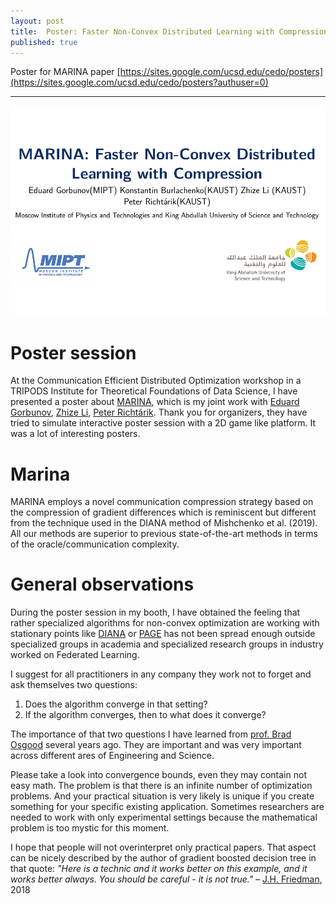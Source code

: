 ```yaml
---
layout: post
title:  Poster: Faster Non-Convex Distributed Learning with Compression
published: true
---
```


Poster for MARINA paper [https://sites.google.com/ucsd.edu/cedo/posters](https://sites.google.com/ucsd.edu/cedo/posters?authuser=0)

---

![Thumbnail](materials/Marina_thumbnail.png)

# Poster session

At the Communication Efficient Distributed Optimization workshop in a TRIPODS Institute for Theoretical Foundations of Data Science, I have presented a poster about [MARINA](https://arxiv.org/abs/2102.07845), which is my joint work with  [Eduard Gorbunov](https://eduardgorbunov.github.io/), [Zhize Li](https://zhizeli.github.io/), [Peter Richtárik](https://richtarik.org/). Thank you for organizers, they have tried to simulate interactive poster session with a 2D game like platform. It was a lot of interesting posters. 

# Marina

MARINA employs a novel communication compression strategy based on the compression of gradient differences which is reminiscent but different from the technique used in the DIANA method of Mishchenko et al. (2019). All our methods are superior to previous state-of-the-art methods in terms of the oracle/communication complexity. 

# General observations
During the poster session in my booth, I have obtained the feeling that rather specialized algorithms for non-convex optimization are working with stationary points like [DIANA](https://arxiv.org/pdf/1904.05115.pdf) or [PAGE](https://arxiv.org/abs/2008.10898) has not been spread enough outside specialized groups in academia and specialized research groups in industry worked on Federated Learning. 


I suggest for all practitioners in any company they work not to forget and ask themselves two questions:

1. Does the algorithm converge in that setting?
2. If the algorithm converges, then to what does it converge?

The importance of that two questions I have learned from [prof. Brad Osgood](https://profiles.stanford.edu/brad-osgood) several years ago. They are important and was very important across different ares of Engineering and Science. 

Please take a look into convergence bounds, even they may contain not easy math. The problem is that there is an infinite number of optimization problems. And your practical situation is very likely is unique if you create something for your specific existing application. Sometimes researchers are needed to work with only experimental settings because the mathematical problem is too mystic for this moment. 

I hope that people will not overinterpret only practical papers. That aspect can be nicely described by the author of gradient boosted decision tree in that quote:
*"Here is a technic and it works better on this example, and it works better always. You should be careful - it is not true."* – [J.H. Friedman](https://statweb.stanford.edu/~jhf/), 2018
